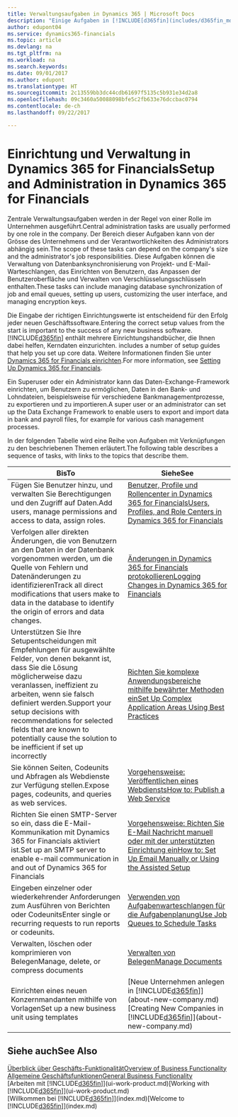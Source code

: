 ```yaml
---
title: Verwaltungsaufgaben in Dynamics 365 | Microsoft Docs
description: "Einige Aufgaben in [!INCLUDE[d365fin](includes/d365fin_md.md)] benötigen zentrale Administration und Einrichtung. Erfahren, welche das sind und was zu tun ist."
author: edupont04
ms.service: dynamics365-financials
ms.topic: article
ms.devlang: na
ms.tgt_pltfrm: na
ms.workload: na
ms.search.keywords: 
ms.date: 09/01/2017
ms.author: edupont
ms.translationtype: HT
ms.sourcegitcommit: 2c13559bb3dc44cdb61697f5135c5b931e34d2a8
ms.openlocfilehash: 09c3460a50088098bfe5c2fb633e76dccbac0794
ms.contentlocale: de-ch
ms.lasthandoff: 09/22/2017

---
```

# <a name="setup-and-administration-in-dynamics-365-for-financials"></a><span data-ttu-id="97020-104">Einrichtung und Verwaltung in Dynamics 365 for Financials</span><span class="sxs-lookup"><span data-stu-id="97020-104">Setup and Administration in Dynamics 365 for Financials</span></span>
<span data-ttu-id="97020-105">Zentrale Verwaltungsaufgaben werden in der Regel von einer Rolle im Unternehmen ausgeführt.</span><span class="sxs-lookup"><span data-stu-id="97020-105">Central administration tasks are usually performed by one role in the company.</span></span> <span data-ttu-id="97020-106">Der Bereich dieser Aufgaben kann von der Grösse des Unternehmens und der Verantwortlichkeiten des Administrators abhängig sein.</span><span class="sxs-lookup"><span data-stu-id="97020-106">The scope of these tasks can depend on the company's size and the administrator's job responsibilities.</span></span> <span data-ttu-id="97020-107">Diese Aufgaben können die Verwaltung von Datenbanksynchronisierung von Projekt- und E-Mail-Warteschlangen, das Einrichten von Benutzern, das Anpassen der Benutzeroberfläche und Verwalten von Verschlüsselungsschlüsseln enthalten.</span><span class="sxs-lookup"><span data-stu-id="97020-107">These tasks can include managing database synchronization of job and email queues, setting up users, customizing the user interface, and managing encryption keys.</span></span>  

<span data-ttu-id="97020-108">Die Eingabe der richtigen Einrichtungswerte ist entscheidend für den Erfolg jeder neuen Geschäftssoftware.</span><span class="sxs-lookup"><span data-stu-id="97020-108">Entering the correct setup values from the start is important to the success of any new business software.</span></span> [!INCLUDE[d365fin](includes/d365fin_md.md)]<span data-ttu-id="97020-109"> enthält mehrere Einrichtungshandbücher, die Ihnen dabei helfen, Kerndaten einzurichten.</span><span class="sxs-lookup"><span data-stu-id="97020-109"> includes a number of setup guides that help you set up core data.</span></span> <span data-ttu-id="97020-110">Weitere Informationen finden Sie unter [Dynamics 365 for Financials einrichten](setup.md).</span><span class="sxs-lookup"><span data-stu-id="97020-110">For more information, see [Setting Up Dynamics 365 for Financials](setup.md).</span></span>

<!--Whether you use [!INCLUDE[rim](../../includes/rim_md.md)] to implement setup values or you manually enter them in the new company, you can support your setup decisions with some general recommendations for selected setup fields that are known to potentially cause the solution to be inefficient if defined incorrectly.-->  

<span data-ttu-id="97020-111">Ein Superuser oder ein Administrator kann das Daten-Exchange-Framework einrichten, um Benutzern zu ermöglichen, Daten in den Bank- und Lohndateien, beispielsweise für verschiedene Bankmanagementprozesse, zu exportieren und zu importieren.</span><span class="sxs-lookup"><span data-stu-id="97020-111">A super user or an administrator can set up the Data Exchange Framework to enable users to export and import data in bank and payroll files, for example for various cash management processes.</span></span>  

<span data-ttu-id="97020-112">In der folgenden Tabelle wird eine Reihe von Aufgaben mit Verknüpfungen zu den beschriebenen Themen erläutert.</span><span class="sxs-lookup"><span data-stu-id="97020-112">The following table describes a sequence of tasks, with links to the topics that describe them.</span></span>   

|<span data-ttu-id="97020-113">**Bis**</span><span class="sxs-lookup"><span data-stu-id="97020-113">**To**</span></span>|<span data-ttu-id="97020-114">**Siehe**</span><span class="sxs-lookup"><span data-stu-id="97020-114">**See**</span></span>|  
|------------|-------------|  
|<span data-ttu-id="97020-115">Fügen Sie Benutzer hinzu, und verwalten Sie Berechtigungen und den Zugriff auf Daten.</span><span class="sxs-lookup"><span data-stu-id="97020-115">Add users, manage permissions and access to data, assign roles.</span></span>|[<span data-ttu-id="97020-116">Benutzer, Profile und Rollencenter in Dynamics 365 for Financials</span><span class="sxs-lookup"><span data-stu-id="97020-116">Users, Profiles, and Role Centers in Dynamics 365 for Financials</span></span>](admin-users-profiles-roles.md)|  
|<span data-ttu-id="97020-117">Verfolgen aller direkten Änderungen, die von Benutzern an den Daten in der Datenbank vorgenommen werden, um die Quelle von Fehlern und Datenänderungen zu identifizieren</span><span class="sxs-lookup"><span data-stu-id="97020-117">Track all direct modifications that users make to data in the database to identify the origin of errors and data changes.</span></span>|[<span data-ttu-id="97020-118">Änderungen in Dynamics 365 for Financials protokollieren</span><span class="sxs-lookup"><span data-stu-id="97020-118">Logging Changes in Dynamics 365 for Financials</span></span>](across-log-changes.md)|  
|<span data-ttu-id="97020-119">Unterstützen Sie Ihre Setupentscheidungen mit Empfehlungen für ausgewählte Felder, von denen bekannt ist, dass Sie die Lösung möglicherweise dazu veranlassen, ineffizient zu arbeiten, wenn sie falsch definiert werden.</span><span class="sxs-lookup"><span data-stu-id="97020-119">Support your setup decisions with recommendations for selected fields that are known to potentially cause the solution to be inefficient if set up incorrectly</span></span>|[<span data-ttu-id="97020-120">Richten Sie komplexe Anwendungsbereiche mithilfe bewährter Methoden ein</span><span class="sxs-lookup"><span data-stu-id="97020-120">Set Up Complex Application Areas Using Best Practices</span></span>](set-up-complex-application-areas-using-best-practices.md)|  
|<span data-ttu-id="97020-121">Sie können Seiten, Codeunits und Abfragen als Webdienste zur Verfügung stellen.</span><span class="sxs-lookup"><span data-stu-id="97020-121">Expose pages, codeunits, and queries as web services.</span></span>|[<span data-ttu-id="97020-122">Vorgehensweise: Veröffentlichen eines Webdiensts</span><span class="sxs-lookup"><span data-stu-id="97020-122">How to: Publish a Web Service</span></span>](across-how-publish-web-service.md)|  
|<span data-ttu-id="97020-123">Richten Sie einen SMTP-Server so ein, dass die E-Mail-Kommunikation mit Dynamics 365 for Financials aktiviert ist.</span><span class="sxs-lookup"><span data-stu-id="97020-123">Set up an SMTP server to enable e-mail communication in and out of Dynamics 365 for Financials</span></span>| [<span data-ttu-id="97020-124">Vorgehensweise: Richten Sie E-Mail Nachricht manuell oder mit der unterstützten Einrichtung ein</span><span class="sxs-lookup"><span data-stu-id="97020-124">How to: Set Up Email Manually or Using the Assisted Setup</span></span>](madeira-how-setup-email.md)|  
|<span data-ttu-id="97020-125">Eingeben einzelner oder wiederkehrender Anforderungen zum Ausführen von Berichten oder Codeunits</span><span class="sxs-lookup"><span data-stu-id="97020-125">Enter single or recurring requests to run reports or codeunits.</span></span>|[<span data-ttu-id="97020-126">Verwenden von Aufgabenwarteschlangen für die Aufgabenplanung</span><span class="sxs-lookup"><span data-stu-id="97020-126">Use Job Queues to Schedule Tasks</span></span>](admin-job-queues-schedule-tasks.md)|  
|<span data-ttu-id="97020-127">Verwalten, löschen oder komprimieren von Belegen</span><span class="sxs-lookup"><span data-stu-id="97020-127">Manage, delete, or compress documents</span></span>|[<span data-ttu-id="97020-128">Verwalten von Belegen</span><span class="sxs-lookup"><span data-stu-id="97020-128">Manage Documents</span></span>](admin-manage-documents.md)|  
|<span data-ttu-id="97020-129">Einrichten eines neuen Konzernmandanten mithilfe von Vorlagen</span><span class="sxs-lookup"><span data-stu-id="97020-129">Set up a new business unit using templates</span></span>|<span data-ttu-id="97020-130">[Neue Unternehmen anlegen in [!INCLUDE[d365fin](includes/d365fin_md.md)]](about-new-company.md)</span><span class="sxs-lookup"><span data-stu-id="97020-130">[Creating New Companies in [!INCLUDE[d365fin](includes/d365fin_md.md)]](about-new-company.md)</span></span>|  

## <a name="see-also"></a><span data-ttu-id="97020-131">Siehe auch</span><span class="sxs-lookup"><span data-stu-id="97020-131">See Also</span></span>
[<span data-ttu-id="97020-132">Überblick über Geschäfts-Funktionalität</span><span class="sxs-lookup"><span data-stu-id="97020-132">Overview of Business Functionality</span></span>](madeira-business-functionality.md)  
[<span data-ttu-id="97020-133">Allgemeine Geschäftsfunktionen</span><span class="sxs-lookup"><span data-stu-id="97020-133">General Business Functionality</span></span>](ui-across-business-areas.md)  
<span data-ttu-id="97020-134">[Arbeiten mit [!INCLUDE[d365fin](includes/d365fin_md.md)]](ui-work-product.md)</span><span class="sxs-lookup"><span data-stu-id="97020-134">[Working with [!INCLUDE[d365fin](includes/d365fin_md.md)]](ui-work-product.md)</span></span>  
<span data-ttu-id="97020-135">[Willkommen bei [!INCLUDE[d365fin](includes/d365fin_md.md)]](index.md)</span><span class="sxs-lookup"><span data-stu-id="97020-135">[Welcome to [!INCLUDE[d365fin](includes/d365fin_md.md)]](index.md)</span></span>  

